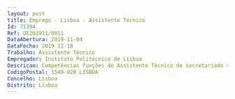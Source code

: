 ```yaml
--- 
layout: post
title: Emprego - Lisboa - Assistente Técnico
Id: 71394
Ref: OE201911/0011
DataAbertura: 2019-11-04
DataFecho: 2019-11-18
Trabalho: Assistente Técnico
Empregador: Instituto Politécnico de Lisboa
Descricao: Competências funções de Assistente Técnico de secretariado clínico do Serviço de Saúde Ocupacional do Instituto Politécnico de Lisboa  •	Se expressar com clareza e precisão, adaptar a linguagem aos diversos tipos de interlocutores, ser assertivo na exposição e defesa das suas ideias e demonstrar respeito e consideração pelas ideias dos outros •	Assegurar a comunicação com os diferentes interlocutores, internos e externos, em língua portuguesa ou estrangeira   inglês •	Selecionar, recolher, organizar e tratar informação adequada às funções de secretariado clínico, com recurso às tecnologias de informação e comunicação, garantindo a confidencialidade de toda a informação •	Demonstrar conhecimentos, compreensão e organização da área de gestão do Serviço de Saúde Ocupacional, no âmbito do Secretariado Clínico •	Aplicar de forma autónoma e eficaz as regras de planeamento e gestão de projetos •	Planear e organizar a rotina diária e mensal do Serviço de Saúde Ocupacional, providenciando pelo cumprimento dos compromissos agendados •	Apoiar as áreas de recursos humanos, financeiros e de gestão de stocks, bem como garantir assessoria administrativa do Serviço de Saúde Ocupacional •	Organizar e executar tarefas relacionadas com o expediente geral do Secretariado Clínico •	Demonstrar responsabilidade e compromisso com o serviço, exercendo a sua atividade de forma disponível e diligente •	Programar, organizar e controlar a sua atividade, definindo objetivos, estabelecendo prazos e determinando prioridades •	Conceber novas soluções para os problemas e solicitações profissionais e desenvolver novos processos, num processo de melhoria contínua •	Trabalhar em equipa multidisciplinar e interagir com os diferentes profissionais que a integram, com uma atitude pró ativa e facilitadora do relacionamento, gerindo as dificuldades e eventuais conflitos de forma ajustada.
CodigoPostal: 1549-020 LISBOA
Concelho: Lisboa
Distrito: Lisboa
--- 
```

